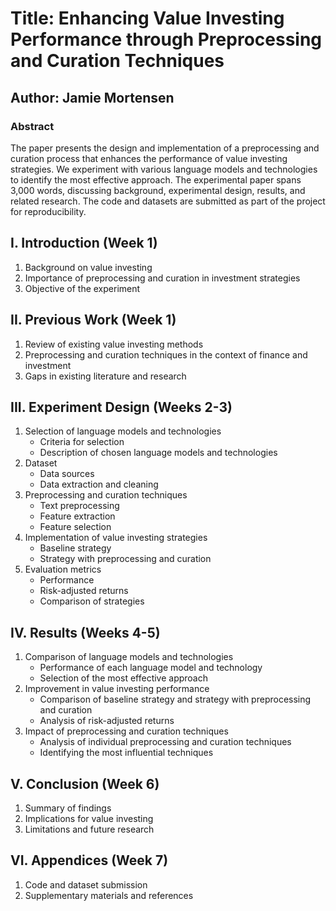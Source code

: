 # Title: Enhancing Value Investing Performance through Preprocessing and Curation Techniques

## Author: Jamie Mortensen

### Abstract
The paper presents the design and implementation of a preprocessing and curation process that enhances the performance of value investing strategies. We experiment with various language models and technologies to identify the most effective approach. The experimental paper spans 3,000 words, discussing background, experimental design, results, and related research. The code and datasets are submitted as part of the project for reproducibility.

## I. Introduction (Week 1)
1. Background on value investing
2. Importance of preprocessing and curation in investment strategies
3. Objective of the experiment

## II. Previous Work (Week 1)
1. Review of existing value investing methods
2. Preprocessing and curation techniques in the context of finance and investment
3. Gaps in existing literature and research

## III. Experiment Design (Weeks 2-3)
1. Selection of language models and technologies
    - Criteria for selection
    - Description of chosen language models and technologies
2. Dataset
    - Data sources
    - Data extraction and cleaning
3. Preprocessing and curation techniques
    - Text preprocessing
    - Feature extraction
    - Feature selection
4. Implementation of value investing strategies
    - Baseline strategy
    - Strategy with preprocessing and curation
5. Evaluation metrics
    - Performance
    - Risk-adjusted returns
    - Comparison of strategies

## IV. Results (Weeks 4-5)
1. Comparison of language models and technologies
    - Performance of each language model and technology
    - Selection of the most effective approach
2. Improvement in value investing performance
    - Comparison of baseline strategy and strategy with preprocessing and curation
    - Analysis of risk-adjusted returns
3. Impact of preprocessing and curation techniques
    - Analysis of individual preprocessing and curation techniques
    - Identifying the most influential techniques

## V. Conclusion (Week 6)
1. Summary of findings
2. Implications for value investing
3. Limitations and future research

## VI. Appendices (Week 7)
1. Code and dataset submission
2. Supplementary materials and references

